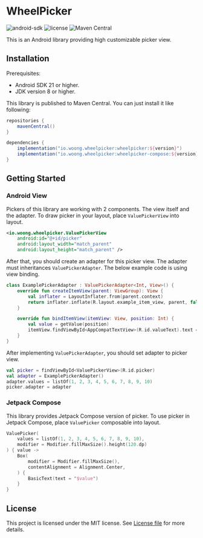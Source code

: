 # WheelPicker

![android-sdk](https://img.shields.io/badge/android-21+-brightgreen?logo=android)
![license](https://img.shields.io/badge/license-MIT-blue)
![Maven Central](https://img.shields.io/maven-central/v/io.woong.wheelpicker/wheelpicker)

This is an Android library providing high customizable picker view.

## Installation

Prerequisites:
- Android SDK 21 or higher.
- JDK version 8 or higher.

This library is published to Maven Central. You can just install it like following:

```groovy
repositories {
    mavenCentral()
}

dependencies {
    implementation("io.woong.wheelpicker:wheelpicker:${version}")
    implementation("io.woong.wheelpicker:wheelpicker-compose:${version}")
}
```

## Getting Started

### Android View

Pickers of this library are working with 2 components. The view itself and the adapter.
To draw picker in your layout, place `ValuePickerView` into layout.

```xml
<io.woong.wheelpicker.ValuePickerView
    android:id="@+id/picker"
    android:layout_width="match_parent"
    android:layout_height="match_parent" />
```

After that, you should create an adapter for this picker view. The adapter must inheritances
`ValuePickerAdapter`. The below example code is using view binding.

```kotlin
class ExamplePickerAdapter : ValuePickerAdapter<Int, View>() {
    override fun createItemView(parent: ViewGroup): View {
        val inflater = LayoutInflater.from(parent.context)
        return inflater.inflate(R.layout.example_item_view, parent, false)
    }

    override fun bindItemView(itemView: View, position: Int) {
        val value = getValue(position)
        itemView.findViewById<AppCompatTextView>(R.id.valueText).text = value.toString()
    }
}
```

After implementing `ValuePickerAdapter`, you should set adapter to picker view.

```kotlin
val picker = findViewById<ValuePickerView>(R.id.picker)
val adapter = ExamplePickerAdapter()
adapter.values = listOf(1, 2, 3, 4, 5, 6, 7, 8, 9, 10)
picker.adapter = adapter
```

### Jetpack Compose

This library provides Jetpack Compose version of picker. To use picker in Jetpack Compose, place
`ValuePicker` composable into layout.

```kotlin
ValuePicker(
    values = listOf(1, 2, 3, 4, 5, 6, 7, 8, 9, 10),
    modifier = Modifier.fillMaxSize().height(120.dp)
) { value ->
    Box(
        modifier = Modifier.fillMaxSize(),
        contentAlignment = Alignment.Center,
    ) {
        BasicText(text = "$value")
    }
}
```

## License

This project is licensed under the MIT license. See [License file](./LICENSE.txt) for more details.
